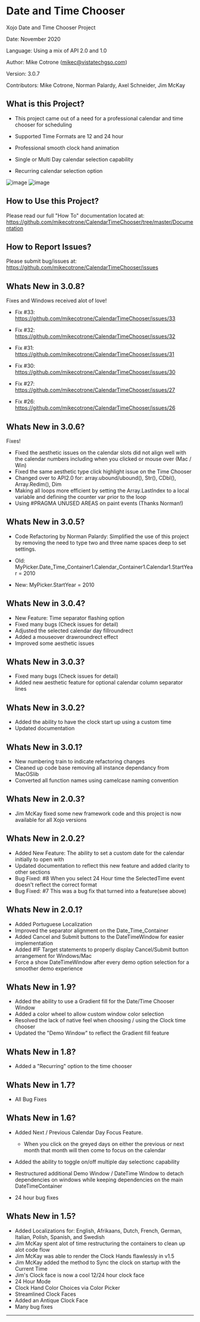 Date and Time Chooser
=====================

Xojo Date and Time Chooser Project

Date:           November 2020

Language:       Using a mix of API 2.0 and 1.0

Author:         Mike Cotrone (mikec@vistatechgso.com)

Version:        3.0.7

Contributors:   Mike Cotrone, Norman Palardy, Axel Schneider, Jim McKay



What is this Project?
------------------

  - This project came out of a need for a professional calendar and time chooser for scheduling
  
  - Supported Time Formats are 12 and 24 hour
        
  - Professional smooth clock hand animation
  
  - Single or Multi Day calendar selection capability

  - Recurring calendar selection option
  
  
 ![image](https://github.com/IntelligentVisibility/CalendarTimeChooser/blob/master/Documentation/Screenshots/CalendarTimeChooser_SS1.png)
 ![image](https://github.com/IntelligentVisibility/CalendarTimeChooser/blob/master/Documentation/Screenshots/CalendarTimeChooser_SS2.png)


How to Use this Project?
------------------

Please read our full "How To" documentation located at:
https://github.com/mikecotrone/CalendarTimeChooser/tree/master/Documentation


How to Report Issues?
------------------

Please submit bug/issues at:
https://github.com/mikecotrone/CalendarTimeChooser/issues
  
  
Whats New in 3.0.8?
------------------
Fixes and Windows received alot of love!

- Fix #33: https://github.com/mikecotrone/CalendarTimeChooser/issues/33

- Fix #32: https://github.com/mikecotrone/CalendarTimeChooser/issues/32

- Fix #31: https://github.com/mikecotrone/CalendarTimeChooser/issues/31

- Fix #30: https://github.com/mikecotrone/CalendarTimeChooser/issues/30

- Fix #27: https://github.com/mikecotrone/CalendarTimeChooser/issues/27

- Fix #26: https://github.com/mikecotrone/CalendarTimeChooser/issues/26


Whats New in 3.0.6?
------------------
Fixes!
- Fixed the aesthetic issues on the calendar slots did not align well with the calendar numbers including when you clicked or mouse over (Mac / Win)
- Fixed the same aesthetic type click highlight issue on the Time Chooser
- Changed over to API2.0 for: array.ubound/ubound(), Str(), CDbl(), Array.Redim(), Dim
- Making all loops more efficient by setting the Array.LastIndex to a local variable and defining the counter var prior to the loop
- Using #PRAGMA UNUSED AREAS on paint events (Thanks Norman!)

Whats New in 3.0.5?
------------------
- Code Refactoring by Norman Palardy: Simplified the use of this project by removing the need to type two and three name spaces deep to set settings.

- Old: MyPicker.Date_Time_Container1.Calendar_Container1.Calendar1.StartYear = 2010

- New: MyPicker.StartYear = 2010

Whats New in 3.0.4?
------------------
- New Feature: Time separator flashing option
- Fixed many bugs (Check issues for detail)
- Adjusted the selected calendar day fillroundrect
- Added a mouseover drawroundrect effect
- Improved some aesthetic issues

Whats New in 3.0.3?
------------------
- Fixed many bugs (Check issues for detail)
- Added new aesthetic feature for optional calendar column separator lines

Whats New in 3.0.2?
------------------
- Added the ability to have the clock start up using a custom time
- Updated documentation

Whats New in 3.0.1?
------------------
- New numbering train to indicate refactoring changes
- Cleaned up code base removing all instance dependancy from MacOSlib
- Converted all function names using camelcase naming convention

Whats New in 2.0.3?
------------------
- Jim McKay fixed some new framework code and this project is now available for all Xojo versions

Whats New in 2.0.2?
------------------
- Added New Feature: The ability to set a custom date for the calendar initially to open with
- Updated documentation to reflect this new feature and added clarity to other sections
- Bug Fixed: #8 When you select 24 Hour time the SelectedTime event doesn't reflect the correct format
- Bug Fixed: #7 This was a bug fix that turned into a feature(see above)
  
Whats New in 2.0.1?
------------------
- Added Portuguese Localization
- Improved the separator alignment on the Date_Time_Container
- Added Cancel and Submit buttons to the DateTimeWindow for easier implementation
- Added #IF Target statements to properly display Cancel/Submit button arrangement for Windows/Mac
- Force a show DateTimeWindow after every demo option selection for a smoother demo experience

Whats New in 1.9?
-----------------
- Added the ability to use a Gradient fill for the Date/Time Chooser Window
- Added a color wheel to allow custom window color selection
- Resolved the lack of native feel when choosing / using the Clock time chooser
- Updated the "Demo Window" to reflect the Gradient fill feature

Whats New in 1.8?
-----------------
- Added a "Recurring" option to the time chooser

Whats New in 1.7?
-----------------
- All Bug Fixes

Whats New in 1.6?
-----------------
- Added Next / Previous Calendar Day Focus Feature.
    - When you click on the greyed days on either the previous or next month that month will then come to focus on the calendar

- Added the ability to toggle on/off multiple day selectionc capability

- Restructured additional Demo Window / DateTime Window to detach dependencies on windows while keeping dependencies on the main DateTimeContainer

- 24 hour bug fixes

Whats New in 1.5?
-----------------
- Added Localizations for: English, Afrikaans, Dutch, French, German, Italian, Polish, Spanish, and Swedish
- Jim McKay spent alot of time restructuring the containers to clean up alot code flow
- Jim McKay was able to render the Clock Hands flawlessly in v1.5
- Jim McKay added the method to Sync the clock on startup with the Current Time
- Jim's Clock face is now a cool 12/24 hour clock face
- 24 Hour Mode
- Clock Hand Color Choices via Color Picker
- Streamlined Clock Faces
- Added an Antique Clock Face
- Many bug fixes

------------------------

